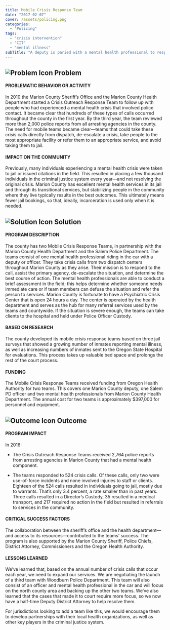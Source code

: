 ```yaml
---
title: Mobile Crisis Response Team
date: "2017-02-07"
cover: /assets/policing.png
categories:
  - "Policing"
tags:
  - "crisis intervention"
  - "CIT"
  - "mental illness"
subTitle: "A deputy is paried with a mental health professional to respond to calls involving peeople in crisis to attempt to de-escalate the situation and refer to any needed services."
---
```

## ![Problem Icon](https://github.com/google/material-design-icons/raw/master/alert/1x_web/ic_error_outline_black_48dp.png "Problem") Problem

#### PROBLEMATIC BEHAVIOR OR ACTIVITY

In 2010 the Marion County Sheriff’s Office and the Marion County Health Department started a Crisis Outreach Response Team to follow up with people who had experienced a mental health crisis that involved police contact. It became clear that hundreds of these types of calls occurred throughout the county in the first year. By the third year, the team reviewed more than 2,000 police reports from all arresting agencies in the county. The need for mobile teams became clear—teams that could take these crisis calls directly from dispatch, de-escalate a crisis, take people to the most appropriate facility or refer them to an appropriate service, and avoid taking them to jail.

#### IMPACT ON THE COMMUNITY

Previously, many individuals experiencing a mental health crisis were taken to jail or issued citations in the field. This resulted in placing a few thousand individuals in the criminal justice system every year—and not resolving the original crisis. Marion County has excellent mental health services in its jail and through its transitional services, but stabilizing people in the community where they live typically results in the best outcomes. This ultimately means fewer jail bookings, so that, ideally, incarceration is used only when it is needed.

## ![Solution Icon](https://github.com/google/material-design-icons/raw/master/action/1x_web/ic_lightbulb_outline_black_48dp.png "Solution") Solution

#### PROGRAM DESCRIPTION

The county has two Mobile Crisis Response Teams, in partnership with the Marion County Health Department and the Salem Police Department. The teams consist of one mental health professional riding in the car with a deputy or officer. They take crisis calls from two dispatch centers throughout Marion County as they arise. Their mission is to respond to the call, assist the primary agency, de-escalate the situation, and determine the best course of action. The mental health professionals are able to conduct a brief assessment in the field; this helps determine whether someone needs immediate care or if team members can defuse the situation and refer the person to services. Marion County is fortunate to have a Psychiatric Crisis Center that is open 24 hours a day. The center is operated by the health department and serves as the hub for many referral services used by the teams and countywide. If the situation is severe enough, the teams can take clients to the hospital and held under Police Officer Custody.

#### BASED ON RESEARCH

The county developed its mobile crisis response teams based on three jail surveys that showed a growing number of inmates reporting mental illness, as well as increasing numbers of inmates sent to the Oregon State Hospital for evaluations. This process takes up valuable bed space and prolongs the rest of the court process.

#### FUNDING

The Mobile Crisis Response Teams received funding from Oregon Health Authority for two teams. This covers one Marion County deputy, one Salem PD officer and two mental health professionals from Marion County Health Department. The annual cost for two teams is approximately $397,000 for personnel and equipment.

## ![Outcome Icon](https://github.com/google/material-design-icons/raw/master/action/1x_web/ic_view_list_black_48dp.png "Outcome") Outcome

#### PROGRAM IMPACT

In 2016:

* The Crisis Outreach Response Teams received 2,764 police reports from arresting agencies in Marion County that had a mental health component.

* The teams responded to 524 crisis calls. Of these calls, only two were use-of-force incidents and none involved injuries to staff or clients. Eighteen of the 524 calls resulted in individuals going to jail, mostly due to warrants. That’s only 3.4 percent, a rate smaller than in past years. Three calls resulted in a Director’s Custody, 35 resulted in a medical transport, and 217 required no action in the field but resulted in referrals to services in the community.

#### CRITICAL SUCCESS FACTORS

The collaboration between the sheriff’s office and the health department—and access to its resources—contributed to the teams’ success. The program is also supported by the Marion County Sheriff, Police Chiefs, District Attorney, Commissioners and the Oregon Health Authority.

#### LESSONS LEARNED

We’ve learned that, based on the annual number of crisis calls that occur each year, we need to expand our services. We are negotiating the launch of a third team with Woodburn Police Department. This team will also consist of an officer and mental health professional in the car and will focus on the north county area and backing up the other two teams. We’ve also learned that the cases that made it to court require more focus, so we now have a half-time Deputy District Attorney to help resolve them.

For jurisdictions looking to add a team like this, we would encourage them to develop partnerships with their local health organizations, as well as other key players in the criminal justice system.
